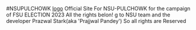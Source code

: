 #NSUPULCHOWK
[logo](https://user-images.githubusercontent.com/122021415/225720832-698bd13b-0fdf-4785-986b-b4f124c594d4.png)
Official Site For NSU-PULCHOWK for the campaign of FSU ELECTION 2023
All the rights belon!
g to NSU team and the developer Prazwal Stark(aka 'Prajjwal Pandey')
So all rights are Reserved

